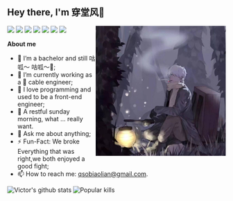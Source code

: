 ## Hey there, I'm 穿堂风👋

<code><img height="20" src="https://img.shields.io/badge/-VSCode-%23007ACC?style=flat-square&logo=visual-studio-code"></code>
<code><img height="20" src="https://img.shields.io/badge/-Git-%23F05032?style=flat-square&logo=git&logoColor=%23ffffff"></code>
<code><img height="20" src="https://img.shields.io/badge/-Sass-%23282C34?style=flat-square&logo=sass"></code>
<code><img height="20" src="https://img.shields.io/badge/-Javascript-yellow?style=flat-square&logo=javascript&logoColor=%23ffffff"></code>
<code><img height="20" src="https://img.shields.io/badge/-Vue.js-%23282899?style=flat-square&logo=vue.js"></code>
<code><img height="20" src="https://img.shields.io/badge/-Node.js-%23223300?style=flat-square&logo=node.js"></code>
<code><img height="20" src="https://img.shields.io/badge/-MongoDB-HA248?style=flat-square&logo=mongodb"></code>
  <img align="right" alt="PNG" width="300" height="300" src="https://github.com/Harris-Shelby/Harris-Shelby/blob/master/wechat__signature.jpg?raw=true" />

**About me**

- 🐸 I’m a bachelor and still 咕呱～ 咕呱～🤪;  
- 🌸 I’m currently working as a 🚡 cable engineer;
- 🥑 I love programming and used to be a front-end engineer; 
- 🌴 A restful sunday morning, what ... really want.
- 💬 Ask me about anything;
- ⚡️ Fun-Fact: We broke Everything that was right,we both enjoyed a good fight;
- 📫 How to reach me: qsobiaolian@gmail.com.


![Victor's github stats](https://github-readme-stats.vercel.app/api?username=Harris-Shelby&show_icons=true&hide_border=true)
![Popular kills](https://github-readme-stats.vercel.app/api/top-langs/?username=harris-shelby&layout=compact&hide_border=true&hide_title=true)
